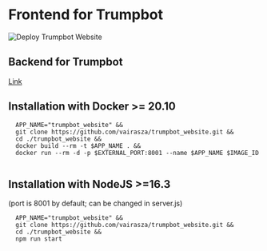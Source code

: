 # Frontend for Trumpbot

![Deploy Trumpbot Website](https://github.com/vairasza/trumpbot_website/actions/workflows/deploy.yml/badge.svg)

## Backend for Trumpbot
[Link](https://github.com/vairasza/trumpbot_lambda)

## Installation with Docker >= 20.10

```
  APP_NAME="trumpbot_website" &&
  git clone https://github.com/vairasza/trumpbot_website.git &&
  cd ./trumpbot_website &&
  docker build --rm -t $APP_NAME . &&
  docker run --rm -d -p $EXTERNAL_PORT:8001 --name $APP_NAME $IMAGE_ID
  
```

## Installation with NodeJS >=16.3
(port is 8001 by default; can be changed in server.js)

```
  APP_NAME="trumpbot_website" &&
  git clone https://github.com/vairasza/trumpbot_website.git &&
  cd ./trumpbot_website &&
  npm run start
  
```

